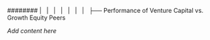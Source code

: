 ######## |   |   |   |   |   |   |   ├── Performance of Venture Capital vs. Growth Equity Peers

*Add content here*
